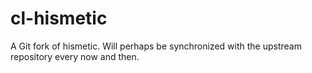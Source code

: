 # cl-hismetic
A Git fork of hismetic. Will perhaps be synchronized with the upstream repository every now and then.
